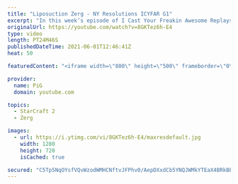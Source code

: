 ```yaml
---
title: "Liposuction Zerg - NY Resolutions ICYFAR G1"
excerpt: "In this week’s episode of I Cast Your Freakin Awesome Replays (ICYFAR) players sent in their replays where they tried to follow through on their new year’s resolutions :P.  CURRENT ICYFAR CHALLENGE: \"Encirclement\" - Show the best games where you try to encircle your opponent with large flanking attacks,"
originalUrl: https://youtube.com/watch?v=8GKTez6h-E4
type: video
length: PT24M46S
publishedDateTime: 2021-06-01T12:46:41Z
heat: 50

featuredContent: "<iframe width=\"800\" height=\"500\" frameborder=\"0\" src=\"https://www.youtube.com/embed/8GKTez6h-E4\" allow=\"accelerometer; autoplay; encrypted-media; gyroscope; picture-in-picture\" allowfullscreen></iframe>"

provider:
  name: PiG
  domain: youtube.com

topics:
  - StarCraft 2
  - Zerg

images:
  - url: https://i.ytimg.com/vi/8GKTez6h-E4/maxresdefault.jpg
    width: 1280
    height: 720
    isCached: true

secured: "C5Tp5NqOYsfVQvWzodWMHCNftvJFPhv0/AepDXxdCb5YNQJWMkYTEaX4BRkBEqvvsh1r1ExzhszBwIa4aXpef40Jl8wXKfJB0375w1eoypIOlNfutI8gkFhdf7OaXKaZeiWKouFM0oQR48sDf29rSJNqPfjBMagp+0qrEUzjwech9vgMm2f42ITNqZy5KWf4fFHNDKRCvnmm5AyaJa/wwUV0tIKKXDpe7Ynp6WGGGeDEIAV+KEBJ2LpMtWJG/pyqGtOHG6kfC7T0FDEBfsgVY5w76shJIYR13fcjo4qvxGhXS/jSd8vQ2OrB1tg/WQjiMecFkK7jqui25WpCOWa4h6IDfFteiVBc82OIVjw7Kma7wRHFay9z9Mg0waG03uEsyEMyBgJ1AzwG0OZGc9M2OhHYS/oWmESnUcAyMeSAsnc=;CT8t2ZbjJ7CNIe4H8zJIYw=="
---
```


